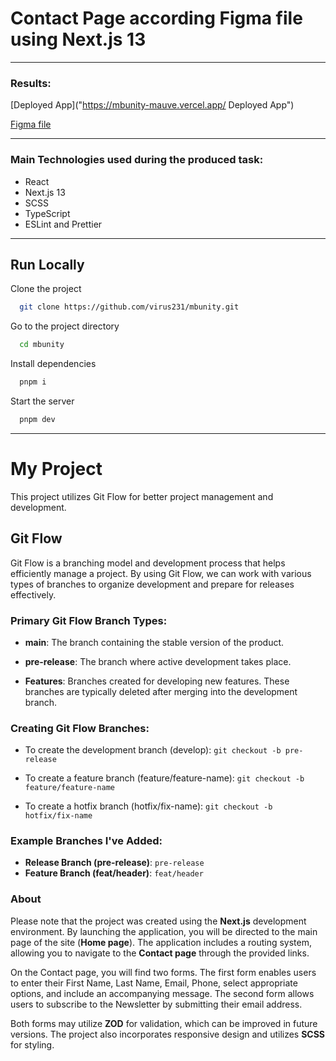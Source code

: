 # Contact Page according Figma file using Next.js 13

---

### Results:

[Deployed App]("https://mbunity-mauve.vercel.app/ Deployed App")

[Figma file](https://www.figma.com/file/OrSbzaWB1cx4tJ71FvRK9X/React-Technical-Assessment?node-id=1:702&mode=dev)

---

### Main Technologies used during the produced task:

- React
- Next.js 13
- SCSS
- TypeScript
- ESLint and Prettier

---

## Run Locally

Clone the project

```bash
  git clone https://github.com/virus231/mbunity.git
```

Go to the project directory

```bash
  cd mbunity
```

Install dependencies

```bash
  pnpm i
```

Start the server

```bash
  pnpm dev
```

---

# My Project

This project utilizes Git Flow for better project management and development.

## Git Flow

Git Flow is a branching model and development process that helps efficiently manage a project. By using Git Flow, we can work with various types of branches to organize development and prepare for releases effectively.

### Primary Git Flow Branch Types:

- **main**: The branch containing the stable version of the product.

- **pre-release**: The branch where active development takes place.

- **Features**: Branches created for developing new features. These branches are typically deleted after merging into the development branch.

### Creating Git Flow Branches:

- To create the development branch (develop): `git checkout -b pre-release`

- To create a feature branch (feature/feature-name): `git checkout -b feature/feature-name`

- To create a hotfix branch (hotfix/fix-name): `git checkout -b hotfix/fix-name`

### Example Branches I've Added:

- **Release Branch (pre-release)**: `pre-release`
- **Feature Branch (feat/header)**: `feat/header`

### About

Please note that the project was created using the **Next.js** development environment. By launching the application, you will be directed to the main page of the site (**Home page**). The application includes a routing system, allowing you to navigate to the **Contact page** through the provided links.

On the Contact page, you will find two forms. The first form enables users to enter their First Name, Last Name, Email, Phone, select appropriate options, and include an accompanying message. The second form allows users to subscribe to the Newsletter by submitting their email address.

Both forms may utilize **ZOD** for validation, which can be improved in future versions. The project also incorporates responsive design and utilizes **SCSS** for styling.
